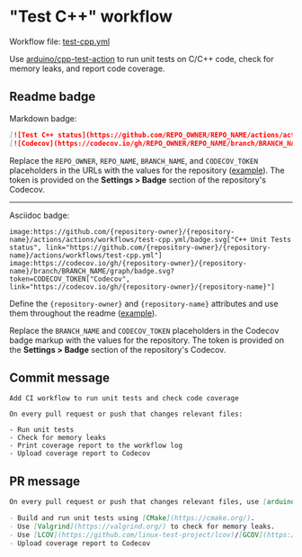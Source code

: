 # "Test C++" workflow

Workflow file: [test-cpp.yml](test-cpp.yml)

Use [arduino/cpp-test-action](https://github.com/arduino/cpp-test-action) to run unit tests on C/C++ code, check for memory leaks, and report code coverage.

## Readme badge

Markdown badge:

```markdown
[![Test C++ status](https://github.com/REPO_OWNER/REPO_NAME/actions/actions/workflows/test-cpp.yml/badge.svg)](https://github.com/REPO_OWNER/REPO_NAME/actions/workflows/test-cpp.yml)
[![Codecov](https://codecov.io/gh/REPO_OWNER/REPO_NAME/branch/BRANCH_NAME/graph/badge.svg?token=CODECOV_TOKEN)](https://codecov.io/gh/REPO_OWNER/REPO_NAME)
```

Replace the `REPO_OWNER`, `REPO_NAME`, `BRANCH_NAME`, and `CODECOV_TOKEN` placeholders in the URLs with the values for the repository ([example](https://raw.githubusercontent.com/arduino-libraries/ArduinoIoTCloud/master/README.md)). The token is provided on the **Settings > Badge** section of the repository's Codecov.

---

Asciidoc badge:

```adoc
image:https://github.com/{repository-owner}/{repository-name}/actions/actions/workflows/test-cpp.yml/badge.svg["C++ Unit Tests status", link="https://github.com/{repository-owner}/{repository-name}/actions/workflows/test-cpp.yml"]
image:https://codecov.io/gh/{repository-owner}/{repository-name}/branch/BRANCH_NAME/graph/badge.svg?token=CODECOV_TOKEN["Codecov", link="https://codecov.io/gh/{repository-owner}/{repository-name}"]
```

Define the `{repository-owner}` and `{repository-name}` attributes and use them throughout the readme ([example](https://raw.githubusercontent.com/arduino-libraries/WiFiNINA/master/README.adoc)).

Replace the `BRANCH_NAME` and `CODECOV_TOKEN` placeholders in the Codecov badge markup with the values for the repository. The token is provided on the **Settings > Badge** section of the repository's Codecov.

## Commit message

```
Add CI workflow to run unit tests and check code coverage

On every pull request or push that changes relevant files:

- Run unit tests
- Check for memory leaks
- Print coverage report to the workflow log
- Upload coverage report to Codecov
```

## PR message

```markdown
On every pull request or push that changes relevant files, use [arduino/cpp-test-action](https://github.com/arduino/cpp-test-action) to:

- Build and run unit tests using [CMake](https://cmake.org/).
- Use [Valgrind](https://valgrind.org/) to check for memory leaks.
- Use [LCOV](https://github.com/linux-test-project/lcov)/[GCOV](https://gcc.gnu.org/onlinedocs/gcc/Gcov.html) to generate code coverage data and display a report in the workflow log.
- Upload coverage report to Codecov
```
